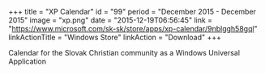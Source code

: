 +++
title = "XP Calendar"
id = "99"
period = "December 2015 - December 2015"
image = "xp.png"
date = "2015-12-19T06:56:45"
link = "https://www.microsoft.com/sk-sk/store/apps/xp-calendar/9nblggh58gql"
linkActionTitle = "Windows Store"
linkAction = "Download"
+++

Calendar for the Slovak Christian community as a Windows Universal Application
